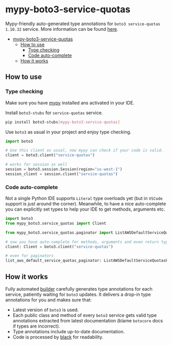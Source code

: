 # mypy-boto3-service-quotas

Mypy-friendly auto-generated type annotations for `boto3 service-quotas 1.10.32` service.
More information can be found [here](https://github.com/vemel/mypy_boto3).

- [mypy-boto3-service-quotas](#mypy-boto3-service-quotas)
  - [How to use](#how-to-use)
    - [Type checking](#type-checking)
    - [Code auto-complete](#code-auto-complete)
  - [How it works](#how-it-works)

## How to use

### Type checking

Make sure you have [mypy](https://github.com/python/mypy) installed ans activated in your IDE.

Install `boto3-stubs` for `service-quotas` service.

```bash
pip install boto3-stubs[mypy-boto3-service-quotas]
```

Use `boto3` as usual in your project and enjoy type checking.

```python
import boto3

# Use this client as usual, now mypy can check if your code is valid.
client = boto3.client("service-quotas")

# works for session as well
session = boto3.session.Session(region="us-west-1")
session_client = session.client("service-quotas")

```

### Code auto-complete

Not a single Python IDE supports `Literal` type overloads yet (but in `VSCode` support is just around the corner).
Meanwhile, to have a nice auto-complete you can explicitly set types to help your IDE to get methods, arguments etc.

```python
import boto3
from mypy_boto3.service_quotas import Client

from mypy_boto3.service_quotas.paginator import ListAWSDefaultServiceQuotasPaginator

# now you have auto-complete for methods, arguments and even return types
client: Client = boto3.client("service-quotas")

# even for paginators
list_aws_default_service_quotas_paginator: ListAWSDefaultServiceQuotasPaginator = client.get_paginator("list_aws_default_service_quotas")
```

## How it works

Fully automated [builder](https://github.com/vemel/mypy_boto3) carefully generates
type annotations for each service, patiently waiting for `boto3` updates. It delivers
a drop-in type annotations for you and makes sure that:

- Latest version of `boto3` is used.
- Each public class and method of every `boto3` service gets valid type annotations
  extracted from latest documentation (blame `botocore` docs if types are incorrect).
- Type annotations include up-to-date documentation.
- Code is processed by [black](https://github.com/psf/black) for readability.